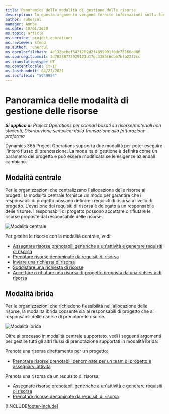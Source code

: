 ```yaml
---
title: Panoramica delle modalità di gestione delle risorse
description: In questo argomento vengono fornite informazioni sulla funzionalità di gestione delle risorse in Dynamics 365 Project Operations.
author: ruhercul
manager: Annbe
ms.date: 10/01/2020
ms.topic: article
ms.service: project-operations
ms.reviewer: kfend
ms.author: ruhercul
ms.openlocfilehash: 4d132bcbef5421202d2f4899091f0dc75166dd66
ms.sourcegitcommit: 3d78338773929121d17ec3386f6cb67bfb2272cc
ms.translationtype: HT
ms.contentlocale: it-IT
ms.lasthandoff: 04/27/2021
ms.locfileid: "5949954"
---
```

# <a name="resource-management-modes-overview"></a>Panoramica delle modalità di gestione delle risorse

_**Si applica a:** Project Operations per scenari basati su risorse/materiali non stoccati, Distribuzione semplice: dalla transazione alla fatturazione proforma_


Dynamics 365 Project Operations supporta due modalità per poter eseguire l'intero flusso di prenotazione. La modalità di gestione è definita come un parametro del progetto e può essere modificata se le esigenze aziendali cambiano.    

## <a name="central-mode"></a>Modalità centrale
Per le organizzazioni che centralizzano l'allocazione delle risorse ai progetti, la modalità centrale fornisce un modo per garantire che i responsabili di progetto possano definire i requisiti di risorsa a livello di progetto. L'evasione dei requisiti di risorsa è delegato a un responsabile delle risorse. I responsabili di progetto possono accettare o rifiutare le risorse proposte dal responsabile delle risorse.

![Modalità centrale](./media/resource-management-central.png)

Per gestire le risorse con la modalità centrale, vedi:

- [Assegnare risorse prenotabili generiche a un'attività e generare requisiti di risorsa](/dynamics365/project-service/assign-generic-bookable-resource)
- [Prenotare risorse denominate da requisiti di risorsa](/dynamics365/project-service/book-named-resource)
- [Inviare una richiesta di risorsa](/dynamics365/project-service/submit-resource-request)
- [Soddisfare una richiesta di risorse](/dynamics365/project-service/resource-management-fulfill-requests)
- [Accettare o rifiutare una risorsa di progetto proposta da una richiesta di risorsa](/dynamics365/project-service/accept-reject-proposed-resource)

## <a name="hybrid-mode"></a>Modalità ibrida
Per le organizzazioni che richiedono flessibilità nell'allocazione delle risorse, la modalità ibrida consente sia ai responsabili di progetto che ai responsabili delle risorse di prenotare le risorse.

![Modalità ibrida](./media/resource-management-hybrid.png)

Oltre al processo in modalità centrale supportato, vedi i seguenti argomenti per gestire tutti gli altri flussi di prenotazione supportati in modalità ibrida:

Prenota una risorsa direttamente per un progetto:
- [Prenotare risorse prenotabili denominate per un team di progetto e assegnarvi attività](/dynamics365/project-service/assign-named-bookable-resource)

Prenota una risorsa da un requisito di risorsa:
- [Assegnare risorse prenotabili generiche a un'attività e generare requisiti di risorsa](/dynamics365/project-service/assign-generic-bookable-resource)
- [Prenotare risorse denominate da requisiti di risorsa](/dynamics365/project-service/book-named-resource)


[!INCLUDE[footer-include](../includes/footer-banner.md)]
